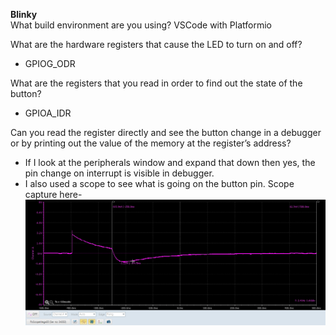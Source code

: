 **Blinky**<br>
What build environment are you using? VSCode with Platformio

What are the hardware registers that cause the LED to turn on and off?
- GPIOG_ODR

What are the registers that you read in order to find out the state of the button?
- GPIOA_IDR

Can you read the register directly and see the button change in a debugger or by
printing out the value of the memory at the register’s address?
- If I look at the peripherals window and expand that down then yes, the pin change on interrupt is visible in debugger.
- I also used a scope to see what is going on the button pin.
Scope capture here-
![scope-capture](https://github.com/imbreakpoint/making-embedded-systems/blob/main/week3/btn.jpg?raw=true)
